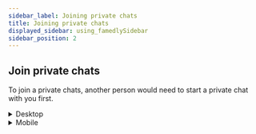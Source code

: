 ```yaml
---
sidebar_label: Joining private chats
title: Joining private chats
displayed_sidebar: using_famedlySidebar
sidebar_position: 2
---
```


## Join private chats

To join a private chats, another person would need to start a private chat with you first.

   
<details>
<summary>Desktop</summary>

1. You can only join private chats if you have received an invitation. 
2. All invitations can be found at the top of the chats list.
3. Click on the private chats you have been invited to.
4. Accept the invitation.

<aside>
    🚧 If you decline the invitation, you will have to ask the person again to stat a private chat with you, or you can start the private chat.
    
</aside>

</details>
    
   
<details>
<summary>Mobile</summary>

1. You can only join private chats if you have received an invitation. 
2. All invitations can be found at the top of the chats list.
3. Tap on the private chat you have been invited to.
4. Accept the invitation.

<aside>
    🚧 If you decline the invitation, you will have to ask the person again to stat a private chat with you, or you can start the private chat.
    
</aside>

</details>
    
    